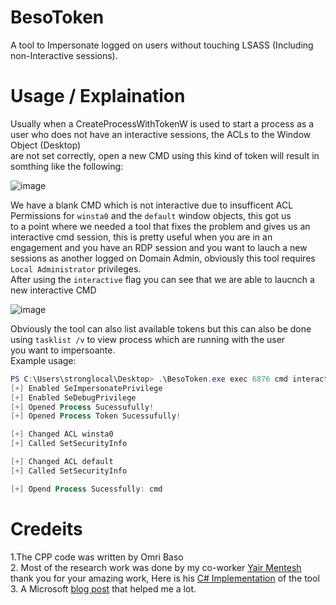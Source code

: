 # BesoToken  
A tool to Impersonate logged on users without touching LSASS (Including non-Interactive sessions).

# Usage / Explaination  
Usually when a CreateProcessWithTokenW is used to start a process as a user who does not have an interactive sessions, the ACLs to the Window Object (Desktop)  
are not set correctly, open a new CMD using this kind of token will result in somthing like the following:  

![image](https://user-images.githubusercontent.com/50461376/203029688-d56ac57e-520b-483c-ba5a-dbe914fdd45a.png)  
  
We have a blank CMD which is not interactive due to insufficent ACL Permissions for `winsta0` and the `default` window objects, this got us  
to a point where we needed a tool that fixes the problem and gives us an interactive cmd session, this is pretty useful when you are in an  
engagement and you have an RDP session and you want to lauch a new sessions as another logged on Domain Admin, obviously this tool requires `Local Administrator` privileges.  
After using the `interactive` flag you can see that we are able to laucnch a new interactive CMD  
  

![image](https://user-images.githubusercontent.com/50461376/203030730-5220cadf-4f23-4483-8f9b-ba678548da92.png)  
  
Obviously the tool can also list available tokens but this can also be done using `tasklist /v` to view process which are running with the user  
you want to impersoante.  
Example usage:  
```powershell
PS C:\Users\stronglocal\Desktop> .\BesoToken.exe exec 6876 cmd interactive
[+] Enabled SeImpersonatePrivilege
[+] Enabled SeDebugPrivilege
[+] Opened Process Sucessufully!
[+] Opened Process Token Sucessufully!

[+] Changed ACL winsta0
[+] Called SetSecurityInfo

[+] Changed ACL default
[+] Called SetSecurityInfo

[+] Opend Process Sucessfully: cmd
```





# Credeits  
1.The CPP code was written by Omri Baso  
2. Most of the research work was done by my co-worker [Yair Mentesh](https://www.linkedin.com/in/yair-mentesh/) thank you for your amazing work, Here is his [C# Implementation](https://github.com/Yair-Men/TokenMen) of the tool  
3. A Microsoft [blog post](https://learn.microsoft.com/en-us/previous-versions/aa379608\(v=vs.85\)) that helped me a lot. 
